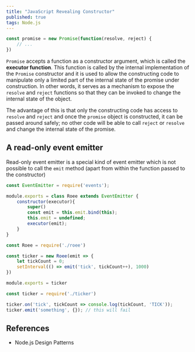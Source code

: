 ```yaml
---
title: "JavaScript Revealing Constructor"
published: true
tags: Node.js
---
```


```javascript
const promise = new Promise(function(resolve, reject) {
    // ...
})
```

`Promise` accepts a function as a constructor argument, which is called the
**executor function**. This function is called by the internal implementation of
the `Promise` constructor and it is used to allow the constructing code to
manipulate only a limited part of the internal state of the promise under
construction. In other words, it serves as a mechanism to expose the `resolve`
and `reject` functions so that they can be invoked to change the internal state
of the object.

The advantage of this is that only the constructing code has access to `resolve`
and `reject` and once the `promise` object is constructed, it can be passed
around safely; no other code will be able to call `reject` or `resolve` and
change the internal state of the promise.

## A read-only event emitter

Read-only event emitter is a special kind of event emitter which is not possible
to call the `emit` method (apart from within the function passed to the
constructor)

```javascript
const EventEmitter = require('events');

module.exports = class Roee extends EventEmitter {
    constructor(executor){
        super()
        const emit = this.emit.bind(this);
        this.emit = undefined;
        executor(emit);
    }
}
```

```javascript
const Roee = require('./roee')

const ticker = new Roee(emit => {
    let tickCount = 0;
    setInterval(() => emit('tick', tickCount++), 1000)
})

module.exports = ticker
```

```javascript
const ticker = require('./ticker')

ticker.on('tick', tickCount => console.log(tickCount, 'TICK'));
ticker.emit('something', {}); // this will fail
```

## References

- Node.js Design Patterns
